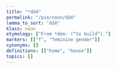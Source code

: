 ```yaml
---
title: "*dṓm"
permalink: "/pie/noun/dṓm"
lemma_to_sort: "dṓm"
klass: noun
etymology: ["From *dem- (“to build”)."]
markers: [["f", "feminine gender"]]
synonyms: []
definitions: [["home", "house"]]
topics: []
---
```

